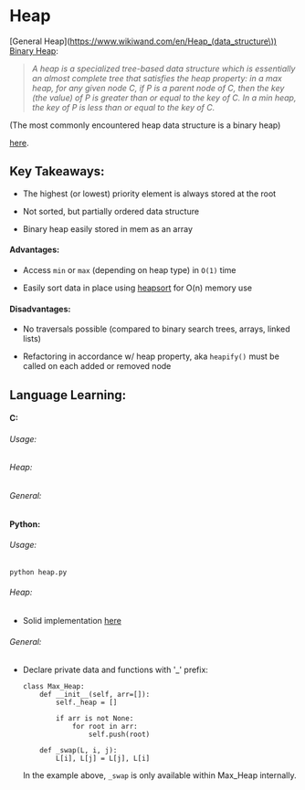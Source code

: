 # Heap

[General Heap](https://www.wikiwand.com/en/Heap_(data_structure\))
[Binary Heap](https://www.wikiwand.com/en/Binary_heap):

>*A heap is a specialized tree-based data structure which is essentially an almost complete tree that satisfies the heap property: in a max heap, for any given node C, if P is a parent node of C, then the key (the value) of P is greater than or equal to the key of C. In a min heap, the key of P is less than or equal to the key of C.*

(The most commonly encountered heap data structure is a binary heap)

[here](https://www.geeksforgeeks.org/data-structures/linked-list/).

## Key Takeaways:

- The highest (or lowest) priority element is always stored at the root

- Not sorted, but partially ordered data structure

- Binary heap easily stored in mem as an array

#### Advantages:

- Access `min` or `max` (depending on heap type) in `O(1)` time

- Easily sort data in place using [heapsort](TODO) for O(n) memory use

#### Disadvantages:

- No traversals possible (compared to binary search trees, arrays, linked
  lists)

- Refactoring in accordance w/ heap property, aka `heapify()` must be called on
  each added or removed node


## Language Learning:

#### C:

###### Usage:

###### Heap:

###### General:

#### Python:

###### Usage:

`python heap.py`

###### Heap:

- Solid implementation [here](https://www.pythonpool.com/max-heap-python/)

###### General:

- Declare private data and functions with '\_' prefix:
    ```
    class Max_Heap:
		def __init__(self, arr=[]):
			self._heap = []
			
			if arr is not None:
				for root in arr:
					self.push(root)

		def _swap(L, i, j):
			L[i], L[j] = L[j], L[i]
	```
    
    In the example above, `_swap` is only available within Max_Heap internally.

